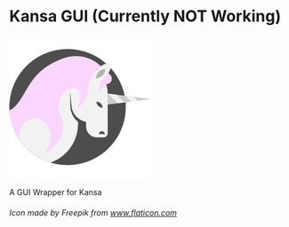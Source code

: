 # Kansa GUI (Currently NOT Working)

![Kansa GUI](https://github.com/fights-on/kansa-gui/raw/master/logo.png)

A GUI Wrapper for Kansa

###### Icon made by Freepik from www.flaticon.com
